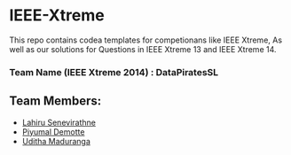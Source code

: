 # IEEE-Xtreme
This repo contains codea templates for competionans like IEEE Xtreme, As well as our solutions for Questions in IEEE Xtreme 13 and IEEE Xtreme 14.

### Team Name (IEEE Xtreme 2014) : DataPiratesSL
## Team Members:
* [Lahiru Senevirathne](https://github.com/LahiruSen/)
* [Piyumal Demotte](https://github.com/piyumalanthony)
* [Uditha Maduranga](https://github.com/maduranga95)
